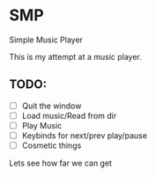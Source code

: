# SMP

Simple Music Player

This is my attempt at a music player.

## TODO:
- [ ] Quit the window
- [ ] Load music/Read from dir
- [ ] Play Music
- [ ] Keybinds for next/prev play/pause
- [ ] Cosmetic things

Lets see how far we can get
